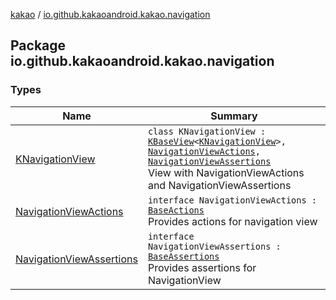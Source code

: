 [kakao](../index.md) / [io.github.kakaoandroid.kakao.navigation](./index.md)

## Package io.github.kakaoandroid.kakao.navigation

### Types

| Name | Summary |
|---|---|
| [KNavigationView](-k-navigation-view/index.md) | `class KNavigationView : `[`KBaseView`](../io.github.kakaoandroid.kakao.common.views/-k-base-view/index.md)`<`[`KNavigationView`](-k-navigation-view/index.md)`>, `[`NavigationViewActions`](-navigation-view-actions/index.md)`, `[`NavigationViewAssertions`](-navigation-view-assertions/index.md)<br>View with NavigationViewActions and NavigationViewAssertions |
| [NavigationViewActions](-navigation-view-actions/index.md) | `interface NavigationViewActions : `[`BaseActions`](../io.github.kakaoandroid.kakao.common.actions/-base-actions/index.md)<br>Provides actions for navigation view |
| [NavigationViewAssertions](-navigation-view-assertions/index.md) | `interface NavigationViewAssertions : `[`BaseAssertions`](../io.github.kakaoandroid.kakao.common.assertions/-base-assertions/index.md)<br>Provides assertions for NavigationView |
